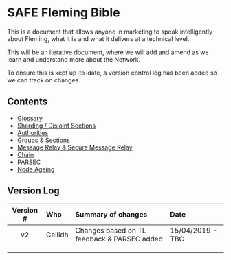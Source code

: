 # SAFE Fleming Bible
This is a document that allows anyone in marketing to speak intelligently about Fleming, what it is and what it delivers at a technical level.

This will be an iterative document, where we will add and amend as we learn and
understand more about the Network.  

To ensure this is kept up-to-date, a version control log has been added so we can track on changes.  


## Contents

* [Glossary](01_glossary)
* [Sharding / Disjoint Sections](02_sharding)
* [Authorities](03_authorities)
* [Groups & Sections](04_sections)
* [Message Relay & Secure Message Relay](05_messaging)
* [Chain](06_chain)
* [PARSEC](07_parsec)
* [Node Ageing](08_ageing)

## Version Log

| Version # | Who | Summary of changes | Date |
| :-------: | :-- | :----------------- | :--- |
| v2 | Ceilidh |  Changes based on TL feedback & PARSEC added |  15/04/2019 - TBC |
|           |     |                    |      |
|           |     |                    |      |
|           |     |                    |      |
